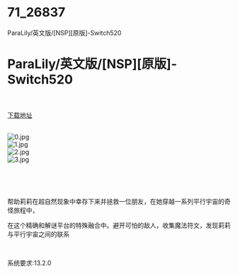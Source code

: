 # 71_26837
ParaLily/英文版/[NSP][原版]-Switch520
# ParaLily/英文版/[NSP][原版]-Switch520
 <br/></br>
[下载地址](https://www.switch520.cc/article/26837 "下载地址")
<br/></br>

<p><img title="0.jpg" src="https://www.switch520.cc/muke_img/2022_02_02_2ca3cad6649d4.jpg" alt="0.jpg"><br>
<img title="1.jpg" src="https://www.switch520.cc/muke_img/2022_02_02_55d7c474f9d19.jpg" alt="1.jpg"><br>
<img title="2.jpg" src="https://www.switch520.cc/muke_img/2022_02_02_f0b75ee588940.jpg" alt="2.jpg"><br>
<img title="3.jpg" src="https://www.switch520.cc/muke_img/2022_02_02_c509665241863.jpg" alt="3.jpg"></p>
<p>&nbsp;</p>
<p>&nbsp;</p>
<p>帮助莉莉在超自然现象中幸存下来并拯救一位朋友，在她穿越一系列平行宇宙的奇怪旅程中，</p>
<p>在这个精确和解谜平台的特殊融合中。避开可怕的敌人，收集魔法符文，发现莉莉与平行宇宙之间的联系</p>
<p>&nbsp;</p>
<p>系统要求:13.2.0</p>



